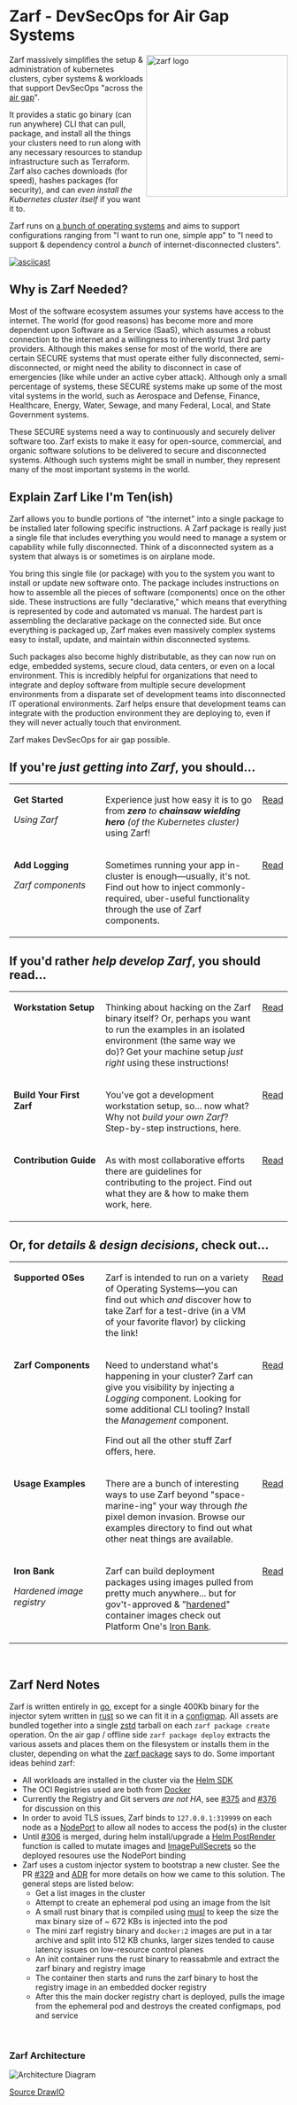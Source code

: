 # Zarf - DevSecOps for Air Gap Systems 

<img align="right" alt="zarf logo" src=".images/zarf-logo.png"  height="256" />

Zarf massively simplifies the setup & administration of kubernetes clusters, cyber systems & workloads that support DevSecOps "across the [air gap](https://en.wikipedia.org/wiki/Air_gap_(networking))".

It provides a static go binary (can run anywhere) CLI that can pull, package, and install all the things your clusters need to run along with any necessary resources to standup infrastructure such as Terraform. Zarf also caches downloads (for speed), hashes packages (for security), and can _even install the Kubernetes cluster itself_ if you want it to.

Zarf runs on [a bunch of operating systems](./docs/supported-oses.md) and aims to support configurations ranging from "I want to run one, simple app" to "I need to support & dependency control a _bunch_ of internet-disconnected clusters".

[![asciicast](https://asciinema.org/a/475530.svg)](https://asciinema.org/a/475530)

## Why is Zarf Needed?
Most of the software ecosystem assumes your systems have access to the internet. The world (for good reasons) has become more and more dependent upon Software as a Service (SaaS), which assumes a robust connection to the internet and a willingness to inherently trust 3rd party providers. Although this makes sense for most of the world, there are certain SECURE systems that must operate either fully disconnected, semi-disconnected, or might need the ability to disconnect in case of emergencies (like while under an active cyber attack). Although only a small percentage of systems, these SECURE systems make up some of the most vital systems in the world, such as Aerospace and Defense, Finance, Healthcare, Energy, Water, Sewage, and many Federal, Local, and State Government systems.  

These SECURE systems need a way to continuously and securely deliver software too. Zarf exists to make it easy for open-source, commercial, and organic software solutions to be delivered to secure and disconnected systems. Although such systems might be small in number, they represent many of the most important systems in the world.  

## Explain Zarf Like I'm Ten(ish)

Zarf allows you to bundle portions of "the internet" into a single package to be installed later following specific instructions. A Zarf package is really just a single file that includes everything you would need to manage a system or capability while fully disconnected. Think of a disconnected system as a system that always is or sometimes is on airplane mode.

You bring this single file (or package) with you to the system you want to install or update new software onto. The package includes instructions on how to assemble all the pieces of software (components) once on the other side. These instructions are fully "declarative," which means that everything is represented by code and automated vs manual. The hardest part is assembling the declarative package on the connected side. But once everything is packaged up, Zarf makes even massively complex systems easy to install, update, and maintain within disconnected systems. 

Such packages also become highly distributable, as they can now run on edge, embedded systems, secure cloud, data centers, or even on a local environment. This is incredibly helpful for organizations that need to integrate and deploy software from multiple secure development environments from a disparate set of development teams into disconnected IT operational environments. Zarf helps ensure that development teams can integrate with the production environment they are deploying to, even if they will never actually touch that environment. 

Zarf makes DevSecOps for air gap possible. 

<!--
##########
# This block is about LEARNING TO USE Zarf
##########
-->
## If you're *just getting into Zarf*, you should...

<table>
<tbody>

<!-- row start: cuz markdown hates html indention -->
  <tr valign="top">
  <td width="150">

  **Get Started**

  _Using Zarf_

  </td>
  <td>

  Experience just how easy it is to go from _**zero** to **chainsaw wielding hero** (of the Kubernetes cluster)_ using Zarf!

  </td>
  <td>

  [Read](./examples/game/)

  </td>
  </tr>
<!-- row end -->

<!-- row start -->
  <tr valign="top">
  <td>

  **Add Logging**

  _Zarf components_

  </td>
  <td>

  Sometimes running your app in-cluster is enough&mdash;usually, it's not. Find out how to inject commonly-required, uber-useful functionality through the use of Zarf components.

  </td>
  <td>

  [Read](./examples/game/add-logging.md)

  </td>
  </tr>
<!-- row end -->
</tbody>
</table>

<!--
##########
# This block is about DEVELOPING Zarf
##########
-->
## If you'd rather *help develop Zarf*, you should read...

<table>
<tbody>

<!-- row start: cuz markdown hates html indention -->
  <tr valign="top">
  <td width="150">

  **Workstation Setup**

  </td>
  <td>

  Thinking about hacking on the Zarf binary itself? Or, perhaps you want to run the examples in an isolated environment (the same way we do)? Get your machine setup _just right_ using these instructions!

  </td>
  <td>

  [Read](./docs/workstation.md)

  </td>
  </tr>
<!-- row end -->

<!-- row start -->
  <tr valign="top">
  <td>

  **Build Your First Zarf**

  </td>
  <td>

  You've got a development workstation setup, so... now what?  Why not _build your own Zarf_? Step-by-step instructions, here.

  </td>
  <td>

  [Read](./docs/first-time-build.md)

  </td>
  </tr>
<!-- row end -->

<!-- row start -->
  <tr valign="top">
  <td>

  **Contribution Guide**

  </td>
  <td>

  As with most collaborative efforts there are guidelines for contributing to the project. Find out what they are & how to make them work, here.

  </td>
  <td>

  [Read](./CONTRIBUTING.md)

  </td>
  </tr>
<!-- row end -->

</tbody>
</table>

<!--
##########
# This block is about the MINUTIA & UNDERSTANDING WHY Zarf is the way it is
##########
-->
## Or, for *details & design decisions*, check out...

<table>
<tbody>

<!-- row start: cuz markdown hates html indention -->
  <tr valign="top">
  <td width="150">

  **Supported OSes**

  </td>
  <td>

  Zarf is intended to run on a variety of Operating Systems&mdash;you can find out which _and_ discover how to take Zarf for a test-drive (in a VM of your favorite flavor) by clicking the link!

  </td>
  <td>

  [Read](./docs/supported-oses.md)

  </td>
  </tr>
<!-- row end -->

<!-- row start -->
  <tr valign="top">
  <td>

  **Zarf Components**

  </td>
  <td>

  Need to understand what's happening in your cluster? Zarf can give you visibility by injecting a _Logging_ component.  Looking for some additional CLI tooling? Install the _Management_ component.

  Find out all the other stuff Zarf offers, here.

  </td>
  <td>

  [Read](./docs/components.md)

  </td>
  </tr>
<!-- row end -->

<!-- row start -->
  <tr valign="top">
  <td>

  **Usage Examples**

  </td>
  <td>

  There are a bunch of interesting ways to use Zarf beyond "space-marine-ing" your way through _the_ pixel demon invasion. Browse our examples directory to find out what other neat things are available.

  </td>
  <td>

  [Read](./examples)

  </td>
  </tr>
<!-- row end -->

<!-- row start -->
  <tr valign="top">
  <td>

  **Iron Bank** <br/>

  _Hardened image registry_

  </td>
  <td>

  Zarf can build deployment packages using images pulled from pretty much anywhere... but for gov't-approved & "[hardened](https://en.wikipedia.org/wiki/Hardening_(computing))" container images check out Platform One's [Iron Bank](https://p1.dso.mil/#/products/iron-bank/).

  </td>
  <td>

  [Read](./docs/ironbank.md)

  </td>
  </tr>
<!-- row end -->

</tbody>
</table>


&nbsp;


## Zarf Nerd Notes

Zarf is written entirely in [go](https://go.dev/), except for a single 400Kb binary for the injector sytem written in [rust](https://www.rust-lang.org/) so we can fit it in a [configmap](https://kubernetes.io/docs/concepts/configuration/configmap/).  All assets are bundled together into a single [zstd](https://facebook.github.io/zstd/) tarball on each `zarf package create` operation.  On the air gap / offline side `zarf package deploy` extracts the various assets and places them on the filesystem or installs them in the cluster, depending on what the [zarf package](zarf.yaml) says to do.  Some important ideas behind zarf:

- All workloads are installed in the cluster via the [Helm SDK](https://helm.sh/docs/topics/advanced/#go-sdk)
- The OCI Registries used are both from [Docker](https://github.com/distribution/distribution)
- Currently the Registry and Git servers _are not HA_, see [#375](https://github.com/defenseunicorns/zarf/issues/376) and [#376](https://github.com/defenseunicorns/zarf/issues/376) for discussion on this
- In order to avoid TLS issues, Zarf binds to `127.0.0.1:319999` on each node as a [NodePort](https://kubernetes.io/docs/concepts/services-networking/service/#type-nodeport) to allow all nodes to access the pod(s) in the cluster
- Until [#306](https://github.com/defenseunicorns/zarf/pull/306) is merged, during helm install/upgrade a [Helm PostRender](https://helm.sh/docs/topics/advanced/#post-rendering) function is called to mutate images and [ImagePullSecrets](https://kubernetes.io/docs/concepts/containers/images/#specifying-imagepullsecrets-on-a-pod) so the deployed resoures use the NodePort binding
- Zarf uses a custom injector system to bootstrap a new cluster.  See the PR [#329](https://github.com/defenseunicorns/zarf/pull/329) and [ADR](docs/adr/0003-image-injection-into-remote-clusters-without-native-support.md) for more details on how we came to this solution.  The general steps are listed below:
  - Get a list images in the cluster
  - Attempt to create an ephemeral pod using an image from the lsit
  - A small rust binary that is compiled using [musl](https://www.musl-libc.org/) to keep the size the max binary size of ~ 672 KBs is injected into the pod
  - The mini zarf registry binary and `docker:2` images are put in a tar archive and split into 512 KB chunks, larger sizes tended to cause latency issues on low-resource control planes
  - An init container runs the rust binary to reassabmle and extract the zarf binary and registry image
  - The container then starts and runs the zarf binary to host the registry image in an embedded docker registry
  - After this the main docker registry chart is deployed, pulls the image from the ephemeral pod and destroys the created configmaps, pod and service

&nbsp;
### Zarf Architecture
![Architecture Diagram](./docs/architecture.drawio.svg)


[Source DrawIO](docs/architecture.drawio.svg)

